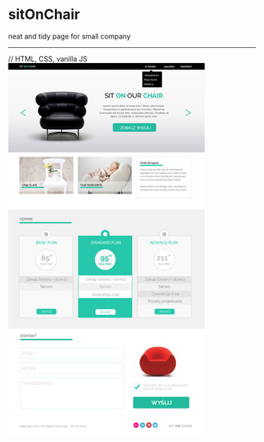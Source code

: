 # sitOnChair
neat and tidy page for small company

---------------------
// HTML, CSS, vanilla JS
<img alt="sitOnChair" src="images/sitOnChair_view.jpg" width="400">
